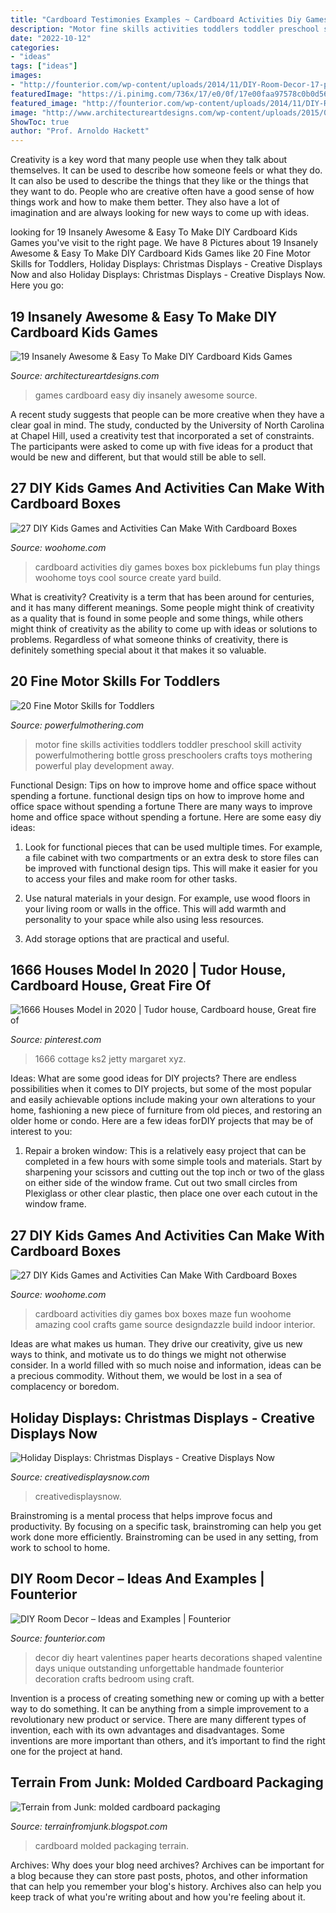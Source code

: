 ```yaml
---
title: "Cardboard Testimonies Examples ~ Cardboard Activities Diy Games Boxes Box Picklebums Fun Play Things Woohome Toys Cool Source Create Yard Build"
description: "Motor fine skills activities toddlers toddler preschool skill activity powerfulmothering bottle gross preschoolers crafts toys mothering powerful play development away"
date: "2022-10-12"
categories:
- "ideas"
tags: ["ideas"]
images:
- "http://founterior.com/wp-content/uploads/2014/11/DIY-Room-Decor-17-paper-hearts.jpg"
featuredImage: "https://i.pinimg.com/736x/17/e0/0f/17e00faa97578c0b0d5699c0a1794bb4.jpg"
featured_image: "http://founterior.com/wp-content/uploads/2014/11/DIY-Room-Decor-17-paper-hearts.jpg"
image: "http://www.architectureartdesigns.com/wp-content/uploads/2015/01/818.jpg"
ShowToc: true
author: "Prof. Arnoldo Hackett"
---
```



Creativity is a key word that many people use when they talk about themselves. It can be used to describe how someone feels or what they do. It can also be used to describe the things that they like or the things that they want to do. People who are creative often have a good sense of how things work and how to make them better. They also have a lot of imagination and are always looking for new ways to come up with ideas.

	

		
looking for 19 Insanely Awesome &amp; Easy To Make DIY Cardboard Kids Games you've visit to the right page. We have 8 Pictures about 19 Insanely Awesome &amp; Easy To Make DIY Cardboard Kids Games like 20 Fine Motor Skills for Toddlers, Holiday Displays: Christmas Displays - Creative Displays Now and also Holiday Displays: Christmas Displays - Creative Displays Now. Here you go:
		
    
## 19 Insanely Awesome &amp; Easy To Make DIY Cardboard Kids Games

<img loading=lazy src="http://www.architectureartdesigns.com/wp-content/uploads/2015/01/818.jpg" onerror="this.onerror=null;this.src='https://tse1.mm.bing.net/th?id=OIP.Oh7wO_djWbFi7AX9bm7NAQHaLH&amp;pid=15.1';" alt="19 Insanely Awesome &amp; Easy To Make DIY Cardboard Kids Games">

_Source: architectureartdesigns.com_

>games cardboard easy diy insanely awesome source. 

	

A recent study suggests that people can be more creative when they have a clear goal in mind. The study, conducted by the University of North Carolina at Chapel Hill, used a creativity test that incorporated a set of constraints. The participants were asked to come up with five ideas for a product that would be new and different, but that would still be able to sell.

    
## 27 DIY Kids Games And Activities Can Make With Cardboard Boxes

<img loading=lazy src="http://www.woohome.com/wp-content/uploads/2015/04/kids-cardboard-box-activities-woohome-2.jpg" onerror="this.onerror=null;this.src='https://tse4.mm.bing.net/th?id=OIP.67vkxRiLuuDj91s1aREEzAHaLD&amp;pid=15.1';" alt="27 DIY Kids Games and Activities Can Make With Cardboard Boxes">

_Source: woohome.com_

>cardboard activities diy games boxes box picklebums fun play things woohome toys cool source create yard build. 

	

What is creativity?
Creativity is a term that has been around for centuries, and it has many different meanings. Some people might think of creativity as a quality that is found in some people and some things, while others might think of creativity as the ability to come up with ideas or solutions to problems. Regardless of what someone thinks of creativity, there is definitely something special about it that makes it so valuable.

    
## 20 Fine Motor Skills For Toddlers

<img loading=lazy src="https://www.powerfulmothering.com/wp-content/uploads/2014/05/20-Fine-Motor-Skills-for-Toddlers-2.jpg" onerror="this.onerror=null;this.src='https://tse1.mm.bing.net/th?id=OIP.Tdih7G7WabuOcvtUD-FK3QHaK0&amp;pid=15.1';" alt="20 Fine Motor Skills for Toddlers">

_Source: powerfulmothering.com_

>motor fine skills activities toddlers toddler preschool skill activity powerfulmothering bottle gross preschoolers crafts toys mothering powerful play development away. 

	

Functional Design: Tips on how to improve home and office space without spending a fortune.
functional design tips on how to improve home and office space without spending a fortune
There are many ways to improve home and office space without spending a fortune. Here are some easy diy ideas:

1. Look for functional pieces that can be used multiple times. For example, a file cabinet with two compartments or an extra desk to store files can be improved with functional design tips. This will make it easier for you to access your files and make room for other tasks.

2. Use natural materials in your design. For example, use wood floors in your living room or walls in the office. This will add warmth and personality to your space while also using less resources.

3. Add storage options that are practical and useful.

    
## 1666 Houses Model In 2020 | Tudor House, Cardboard House, Great Fire Of

<img loading=lazy src="https://i.pinimg.com/736x/17/e0/0f/17e00faa97578c0b0d5699c0a1794bb4.jpg" onerror="this.onerror=null;this.src='https://tse3.mm.bing.net/th?id=OIP.ILrADqpVWyFdUQKK33YvggHaNK&amp;pid=15.1';" alt="1666 Houses Model in 2020 | Tudor house, Cardboard house, Great fire of">

_Source: pinterest.com_

>1666 cottage ks2 jetty margaret xyz. 

	

Ideas: What are some good ideas for DIY projects?
There are endless possibilities when it comes to DIY projects, but some of the most popular and easily achievable options include making your own alterations to your home, fashioning a new piece of furniture from old pieces, and restoring an older home or condo. Here are a few ideas forDIY projects that may be of interest to you: 
1. Repair a broken window: This is a relatively easy project that can be completed in a few hours with some simple tools and materials. Start by sharpening your scissors and cutting out the top inch or two of the glass on either side of the window frame. Cut out two small circles from Plexiglass or other clear plastic, then place one over each cutout in the window frame.

    
## 27 DIY Kids Games And Activities Can Make With Cardboard Boxes

<img loading=lazy src="http://www.woohome.com/wp-content/uploads/2015/04/kids-cardboard-box-activities-woohome-10.jpg" onerror="this.onerror=null;this.src='https://tse1.mm.bing.net/th?id=OIP.22B6A7IGISuINPmw-BTl-AHaJ4&amp;pid=15.1';" alt="27 DIY Kids Games and Activities Can Make With Cardboard Boxes">

_Source: woohome.com_

>cardboard activities diy games box boxes maze fun woohome amazing cool crafts game source designdazzle build indoor interior. 

	

Ideas are what makes us human. They drive our creativity, give us new ways to think, and motivate us to do things we might not otherwise consider. In a world filled with so much noise and information, ideas can be a precious commodity. Without them, we would be lost in a sea of complacency or boredom.

    
## Holiday Displays: Christmas Displays - Creative Displays Now

<img loading=lazy src="https://www.creativedisplaysnow.com/wp-content/uploads/2013/08/Christmas_Target_7.jpg" onerror="this.onerror=null;this.src='https://tse3.mm.bing.net/th?id=OIP.1Ad6n6w5J4qMXqS7enubCgAAAA&amp;pid=15.1';" alt="Holiday Displays: Christmas Displays - Creative Displays Now">

_Source: creativedisplaysnow.com_

>creativedisplaysnow. 

	

Brainstroming is a mental process that helps improve focus and productivity. By focusing on a specific task, brainstroming can help you get work done more efficiently. Brainstroming can be used in any setting, from work to school to home.

    
## DIY Room Decor – Ideas And Examples | Founterior

<img loading=lazy src="http://founterior.com/wp-content/uploads/2014/11/DIY-Room-Decor-17-paper-hearts.jpg" onerror="this.onerror=null;this.src='https://tse1.mm.bing.net/th?id=OIP.K9Wlb7sGlvX64KBwYSu7ygHaJ3&amp;pid=15.1';" alt="DIY Room Decor – Ideas and Examples | Founterior">

_Source: founterior.com_

>decor diy heart valentines paper hearts decorations shaped valentine days unique outstanding unforgettable handmade founterior decoration crafts bedroom using craft. 

	

Invention is a process of creating something new or coming up with a better way to do something. It can be anything from a simple improvement to a revolutionary new product or service. There are many different types of invention, each with its own advantages and disadvantages. Some inventions are more important than others, and it’s important to find the right one for the project at hand.

    
## Terrain From Junk: Molded Cardboard Packaging

<img loading=lazy src="http://3.bp.blogspot.com/_nClWPKP0-e4/S99iTxQOJSI/AAAAAAAABRg/Qi1s6n6vD-Q/w1200-h630-p-k-no-nu/molded+cardboard.jpg" onerror="this.onerror=null;this.src='https://tse1.mm.bing.net/th?id=OIP._4wd9Qnz6BGYS2QMckRE5gHaC5&amp;pid=15.1';" alt="Terrain from Junk: molded cardboard packaging">

_Source: terrainfromjunk.blogspot.com_

>cardboard molded packaging terrain. 

	

Archives: Why does your blog need archives?
Archives can be important for a blog because they can store past posts, photos, and other information that can help you remember your blog's history. Archives also can help you keep track of what you're writing about and how you're feeling about it.

